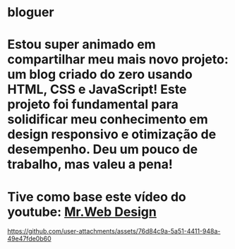 # bloguer
# Estou super animado em compartilhar meu mais novo projeto: um blog criado do zero usando HTML, CSS e JavaScript! Este projeto foi fundamental para solidificar meu conhecimento em design responsivo e otimização de desempenho. Deu um pouco de trabalho, mas valeu a pena!
# Tive como base este vídeo do youtube: [Mr.Web Design](https://youtu.be/A0pL45k_sds?si=jYeniLnKHOtYsU39)




https://github.com/user-attachments/assets/76d84c9a-5a51-4411-948a-49e47fde0b60

